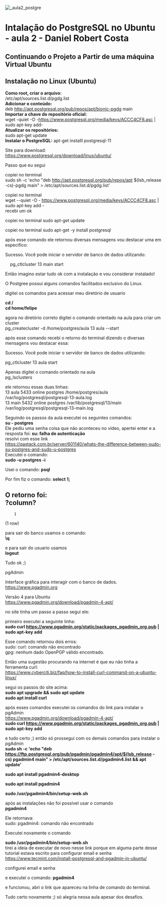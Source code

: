 ![_aula2_postgre](https://user-images.githubusercontent.com/86016603/122281878-2930b500-cec1-11eb-955f-74b83ec67e48.png)
# Intalação do PostgreSQL no Ubuntu - aula 2 - Daniel Robert Costa

## Continuando o Projeto a Partir de uma máquina Virtual Ubuntu

## Instalação no Linux (Ubuntu)

**Como root, criar o arquivo:** </br>
/etc/apt/sources.list.d/pgdg.list </br>
**Adicionar o conteúdo:** </br>
deb http://apt.postgresql.org/pub/repos/apt/bionic-pgdg main </br>
**Importar a chave do repositório oficial:** </br>
wget -quiet -O -https://www.postgresql.org/media/keys/ACCC4CF8.asc | sudo apt-key add- </br>
**Atualizar os repositórios:** </br>
sudo apt-get update </br>
**Instalar o PostgreSQL:**
apt-get installl postgresql-11

Site para download: </br>
https://www.postgresql.org/download/linux/ubuntu/

Passo que eu segui 

copiei no terminal </br>
sudo sh -c 'echo "deb http://apt.postgresql.org/pub/repos/apt $(lsb_release -cs)-pgdg main" > /etc/apt/sources.list.d/pgdg.list'

copiei no terminal </br>
wget --quiet -O - https://www.postgresql.org/media/keys/ACCC4CF8.asc | sudo apt-key add - </br>
recebi um ok 

copiei no terminal
sudo apt-get update

copiei no terminal
sudo apt-get -y install postgresql

após esse comando ele retornou diversas mensagens vou destacar uma em especifico: </br>

Sucesso. Você pode iniciar o servidor de banco de dados utilizando: 

&nbsp;&nbsp;&nbsp;&nbsp;pg_ctlcluster 13 main start

Então imagino estar tudo ok com a instalação e vou considerar instalado!

O Postgree possui alguns comandos facilitados exclusivo do Linux.

digitei os comandos para acessar meu diretório de usuario

**cd /** </br>
**cd home/felipe**

agora no diretório correto digitei o comando orientado na aula para criar um cluster </br>
pg_createcluster -d /home/postgres/aula 13 aula --start

após esse comando recebi o retorno do terminal dizendo o diversas mensagens vou destacar essa:

Sucesso. Você pode iniciar o servidor de banco de dados utilizando:

  pg_ctlcluster 13 aula start
  
Apenas digitei o comando orientado na aula </br>
pg_lsclusters

ele retornou essas duas linhas: </br>
13  aula    5433 online postgres /home/postgres/aula         /var/log/postgresql/postgresql-13-aula.log </br>
13  main    5432 online postgres /var/lib/postgresql/13/main /var/log/postgresql/postgresql-13-main.log

Seguindo os passos da aula executei os seguintes comandos: </br>
**su - postgres** </br>
Ele pediu uma senha coisa que não aconteceu no vídeo, apertei enter e a resposta foi: **su: falha de autenticação** </br>
resolvi com esse link </br>
https://qastack.com.br/server/601140/whats-the-difference-between-sudo-su-postgres-and-sudo-u-postgres </br>
Executei o comando: </br>
**sudo -u postgres -i**

Usei o comando:
**psql** </br>

Por fim fiz o comando:
**select 1;**

O retorno foi: </br>
?column? 
----------
        1
(1 row)

para sair do banco usamos o comando: </br>
**\q**

e para sair do usuario usamos </br>
**logout**

Tudo ok ;)

pgAdmin

Interface gráfica para interagir com o banco de dados. </br>
https://www.pgadmin.org

Versão 4 para Ubuntu </br>
https://www.pgadmin.org/download/pgadmin-4-apt/

no site tinha um passo a passo segui ele:

primeiro executei a seguinte linha: </br>
**sudo curl https://www.pgadmin.org/static/packages_pgadmin_org.pub | sudo apt-key add**

Esse comando retornou dois erros: </br>
sudo: curl: comando não encontrado </br>
gpg: nenhum dado OpenPGP válido encontrado.

Então uma sugestão procurando na internet é que eu não tinha a ferramenta curl: </br>
https://www.cyberciti.biz/faq/how-to-install-curl-command-on-a-ubuntu-linux/

segui os passos do site acima: </br>
**sudo apt upgrade && sudo apt update** </br>
**sudo apt install curl**

após esses comandos executei os comandos do link para instalar o pgAdmin </br>
https://www.pgadmin.org/download/pgadmin-4-apt/ </br>
**sudo curl https://www.pgadmin.org/static/packages_pgadmin_org.pub | sudo apt-key add**

e tudo certo ;) então só prossegui com os demais comandos para instalar o pgAdmin </br>
**sudo sh -c 'echo "deb https://ftp.postgresql.org/pub/pgadmin/pgadmin4/apt/$(lsb_release -cs) pgadmin4 main" > /etc/apt/sources.list.d/pgadmin4.list && apt update'**

**sudo apt install pgadmin4-desktop**

**sudo apt install pgadmin4**

**sudo /usr/pgadmin4/bin/setup-web.sh**

após as instalações não foi possível usar o comando </br>
**pgadmin4**

Ele retornava: </br>
sudo: pgadmin4: comando não encontrado

Executei novamente o comando

**sudo /usr/pgadmin4/bin/setup-web.sh** </br>
tirei a ideia de executar de novo nesse link porque em alguma parte desse tutorial estava escrito para configurar email e senha </br>
https://www.tecmint.com/install-postgresql-and-pgadmin-in-ubuntu/

configurei email e senha

e executei o comando:
**pgadmin4**

e funcionou, abri o link que apareceu na linha de comando do terminal.

Tudo certo novamente ;) só alegria nessa aula apesar dos desafios.





